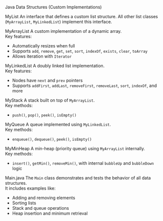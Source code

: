 Java Data Structures (Custom Implementations)

MyList<T>
An interface that defines a custom list structure. All other list classes (`MyArrayList`, `MyLinkedList`) implement this interface.

MyArrayList<T>
A custom implementation of a dynamic array.  
Key features:
- Automatically resizes when full
- Supports `add`, `remove`, `get`, `set`, `sort`, `indexOf`, `exists`, `clear`, `toArray`
- Allows iteration with `Iterator`

MyLinkedList<T>
A doubly linked list implementation.  
Key features:
- Nodes have `next` and `prev` pointers
- Supports `addFirst`, `addLast`, `removeFirst`, `removeLast`, `sort`, `indexOf`, and more

MyStack<T>
A stack built on top of `MyArrayList`.  
Key methods:
- `push()`, `pop()`, `peek()`, `isEmpty()`

MyQueue<T>
A queue implemented using `MyLinkedList`.  
Key methods:
- `enqueue()`, `dequeue()`, `peek()`, `isEmpty()`

MyMinHeap<T>
A min-heap (priority queue) using `MyArrayList` internally.  
Key methods:
- `insert()`, `getMin()`, `removeMin()`, with internal `bubbleUp` and `bubbleDown` logic

Main.java
The `Main` class demonstrates and tests the behavior of all data structures.  
It includes examples like:
- Adding and removing elements
- Sorting lists
- Stack and queue operations
- Heap insertion and minimum retrieval
